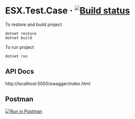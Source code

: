 # ESX.Test.Case &middot; [![Build status](https://seguimit.visualstudio.com/ESX.Test.Case/_apis/build/status/ESX.Test.Case-ASP.NET%20Core-CI)](https://seguimit.visualstudio.com/ESX.Test.Case/_build/latest?definitionId=-1)

To restore and build project
```
dotnet restore
dotnet build
```

To run project

```
dotnet run
```

## API Docs 
http://localhost:5050/swagger/index.html

## Postman
[![Run in Postman](https://run.pstmn.io/button.svg)](https://app.getpostman.com/run-collection/f61df48e5022fc438e29)

